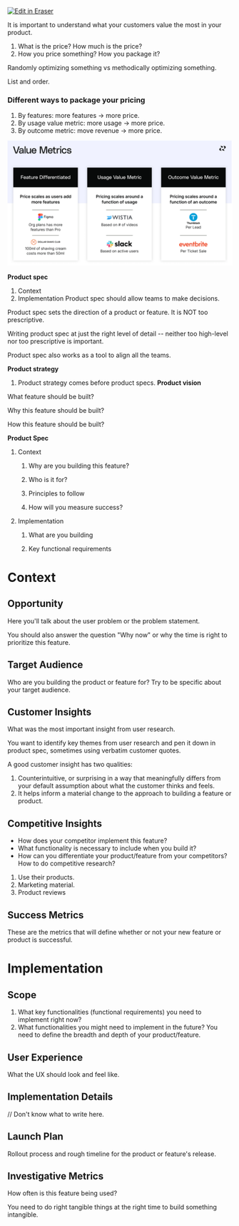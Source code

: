 [![Edit in Eraser](https://firebasestorage.googleapis.com/v0/b/second-petal-295822.appspot.com/o/images%2Fgithub%2FOpen%20in%20Eraser.svg?alt=media&token=968381c8-a7e7-472a-8ed6-4a6626da5501)](https://app.eraser.io/workspace/rUVOOjMWuir53ftm9t5u)


It is important to understand what your customers value the most in your product.



1. What is the price? How much is the price?
2. How you price something? How you package it?


Randomly optimizing something vs methodically optimizing something.



List and order.



### Different ways to package your pricing
1. By features: more features -> more price.
2. By usage value metric: more usage -> more price.
3. By outcome metric: move revenue -> more price.


![image.png](/.eraser/rUVOOjMWuir53ftm9t5u___zEbfuHgOdNOaRrQExdxWKsworsd2___aB56jjKlcdqe6bX2tRIX.png "image.png")





**Product spec**

1. Context
2. Implementation
Product spec should allow teams to make decisions.

Product spec sets the direction of a product or feature. It is NOT too prescriptive.

Writing product spec at just the right level of detail -- neither too high-level nor too prescriptive is important.

Product spec also works as a tool to align all the teams.

**Product strategy**

1. Product strategy comes before product specs.
**Product vision**



What feature should be built?

Why this feature should be built?

How this feature should be built?



**Product Spec**

1. Context
    1. Why are you building this feature?

    2. Who is it for?

    3. Principles to follow

    4. How will you measure success?
2. Implementation
    1. What are you building

    2. Key functional requirements


# Context
## Opportunity
Here you'll talk about the user problem or the problem statement.

You should also answer the question "Why now" or why the time is right to prioritize this feature.

## Target Audience
Who are you building the product or feature for? Try to be specific about your target audience.

## Customer Insights
What was the most important insight from user research.

You want to identify key themes from user research and pen it down in product spec, sometimes using verbatim customer quotes.

 A good customer insight has two qualities: 

1. Counterintuitive, or surprising in a way that meaningfully differs from your default assumption about what the customer thinks and feels. 
2. It helps inform a material change to the approach to building a feature or product.
## Competitive Insights
- How does your competitor implement this feature?
- What functionality is necessary to include when you build it?
- How can you differentiate your product/feature from your competitors?
How to do competitive research?

1. Use their products.
2. Marketing material.
3. Product reviews
## Success Metrics
These are the metrics that will define whether or not your new feature or product is successful.

# Implementation
## Scope
1. What key functionalities (functional requirements) you need to implement right now?
2. What functionalities you might need to implement in the future?
You need to define the breadth and depth of your product/feature.

## User Experience
What the UX should look and feel like.

## Implementation Details
// Don't know what to write here.

## Launch Plan
Rollout process and rough timeline for the product or feature's release.

## Investigative Metrics
How often is this feature being used?











You need to do right tangible things at the right time to build something intangible.












<!--- Eraser file: https://app.eraser.io/workspace/rUVOOjMWuir53ftm9t5u --->